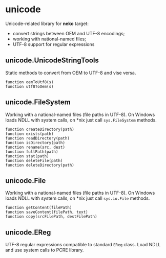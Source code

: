 # unicode #

Unicode-related library for **neko** target:

 * convert strings between OEM and UTF-8 encodings;
 * working with national-named files;
 * UTF-8 support for regular expressions

## unicode.UnicodeStringTools

Static methods to convert from OEM to UTF-8 and vise versa.

```
function oemToUtf8(s)
function utf8ToOem(s)
```

## unicode.FileSystem
Working with a national-named files (file paths in UTF-8).
On Windows loads NDLL with system calls, on *nix just call `sys.FileSystem` methods.
```
function createDirectory(path)
function exists(path)
function readDirectory(path)
function isDirectory(path)
function rename(src, dest)
function fullPath(path)
function stat(path)
function deleteFile(path)
function deleteDirectory(path)
```

## unicode.File
Working with a national-named files (file paths in UTF-8).
On Windows loads NDLL with system calls, on *nix just call `sys.io.File` methods.
```
function getContent(filePath)
function saveContent(filePath, text)
function copy(srcFilePath, destFilePath)
```

## unicode.EReg

UTF-8 regular expressions compatible to standard `EReg` class.
Load NDLL and use system calls to PCRE library.